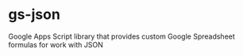 # gs-json
Google Apps Script library that provides custom Google Spreadsheet formulas for work with JSON
